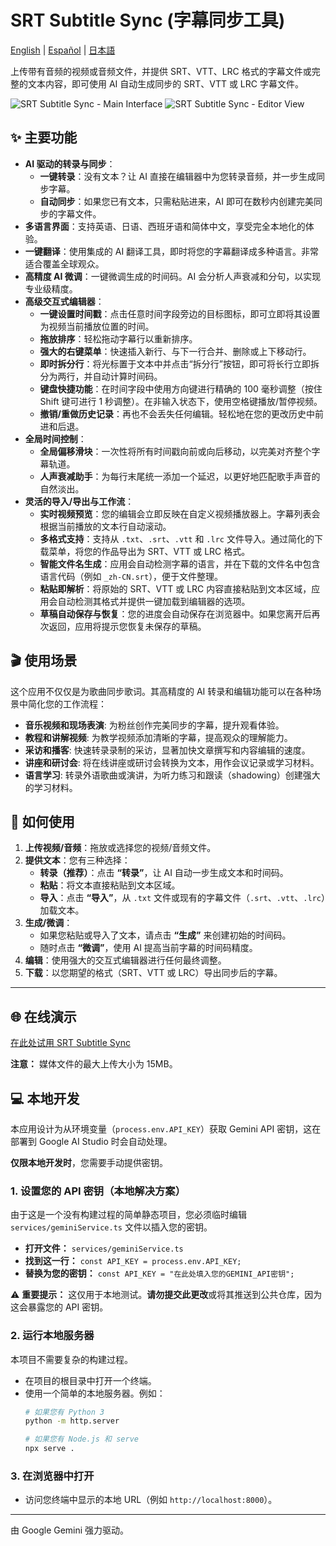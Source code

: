 # SRT Subtitle Sync (字幕同步工具)

[English](./README.md) | [Español](./README.es.md) | [日本語](./README.ja.md)

上传带有音频的视频或音频文件，并提供 SRT、VTT、LRC 格式的字幕文件或完整的文本内容，即可使用 AI 自动生成同步的 SRT、VTT 或 LRC 字幕文件。

![SRT Subtitle Sync - Main Interface](https://github.com/atommy1966/SRT-Subtitle-Sync-assets/blob/main/2025-09-16%2021.25.20.png)
![SRT Subtitle Sync - Editor View](https://github.com/atommy1966/SRT-Subtitle-Sync-assets/blob/main/2025-09-16%2021.33.08.png)

## ✨ 主要功能

*   **AI 驱动的转录与同步**：
    *   **一键转录**：没有文本？让 AI 直接在编辑器中为您转录音频，并一步生成同步字幕。
    *   **自动同步**：如果您已有文本，只需粘贴进来，AI 即可在数秒内创建完美同步的字幕文件。
*   **多语言界面**：支持英语、日语、西班牙语和简体中文，享受完全本地化的体验。
*   **一键翻译**：使用集成的 AI 翻译工具，即时将您的字幕翻译成多种语言。非常适合覆盖全球观众。
*   **高精度 AI 微调**：一键微调生成的时间码。AI 会分析人声衰减和分句，以实现专业级精度。
*   **高级交互式编辑器**：
    *   **一键设置时间戳**：点击任意时间字段旁边的目标图标，即可立即将其设置为视频当前播放位置的时间。
    *   **拖放排序**：轻松拖动字幕行以重新排序。
    *   **强大的右键菜单**：快速插入新行、与下一行合并、删除或上下移动行。
    *   **即时拆分行**：将光标置于文本中并点击“拆分行”按钮，即可将长行立即拆分为两行，并自动计算时间码。
    *   **键盘快捷功能**：在时间字段中使用方向键进行精确的 100 毫秒调整（按住 Shift 键可进行 1 秒调整）。在非输入状态下，使用空格键播放/暂停视频。
    *   **撤销/重做历史记录**：再也不会丢失任何编辑。轻松地在您的更改历史中前进和后退。
*   **全局时间控制**：
    *   **全局偏移滑块**：一次性将所有时间戳向前或向后移动，以完美对齐整个字幕轨道。
    *   **人声衰减助手**：为每行末尾统一添加一个延迟，以更好地匹配歌手声音的自然淡出。
*   **灵活的导入/导出与工作流**：
    *   **实时视频预览**：您的编辑会立即反映在自定义视频播放器上。字幕列表会根据当前播放的文本行自动滚动。
    *   **多格式支持**：支持从 `.txt`、`.srt`、`.vtt` 和 `.lrc` 文件导入。通过简化的下载菜单，将您的作品导出为 SRT、VTT 或 LRC 格式。
    *   **智能文件名生成**：应用会自动检测字幕的语言，并在下载的文件名中包含语言代码（例如 `_zh-CN.srt`），便于文件整理。
    *   **粘贴即解析**：将原始的 SRT、VTT 或 LRC 内容直接粘贴到文本区域，应用会自动检测其格式并提供一键加载到编辑器的选项。
    *   **草稿自动保存与恢复**：您的进度会自动保存在浏览器中。如果您离开后再次返回，应用将提示您恢复未保存的草稿。

## 🎬 使用场景

这个应用不仅仅是为歌曲同步歌词。其高精度的 AI 转录和编辑功能可以在各种场景中简化您的工作流程：

*   **音乐视频和现场表演**: 为粉丝创作完美同步的字幕，提升观看体验。
*   **教程和讲解视频**: 为教学视频添加清晰的字幕，提高观众的理解能力。
*   **采访和播客**: 快速转录录制的采访，显著加快文章撰写和内容编辑的速度。
*   **讲座和研讨会**: 将在线讲座或研讨会转换为文本，用作会议记录或学习材料。
*   **语言学习**: 转录外语歌曲或演讲，为听力练习和跟读（shadowing）创建强大的学习材料。

## 🚀 如何使用

1.  **上传视频/音频**：拖放或选择您的视频/音频文件。
2.  **提供文本**：您有三种选择：
    *   **转录（推荐）**：点击 **“转录”**，让 AI 自动一步生成文本和时间码。
    *   **粘贴**：将文本直接粘贴到文本区域。
    *   **导入**：点击 **“导入”**，从 `.txt` 文件或现有的字幕文件（`.srt`、`.vtt`、`.lrc`）加载文本。
3.  **生成/微调**：
    *   如果您粘贴或导入了文本，请点击 **“生成”** 来创建初始的时间码。
    *   随时点击 **“微调”**，使用 AI 提高当前字幕的时间码精度。
4.  **编辑**：使用强大的交互式编辑器进行任何最终调整。
5.  **下载**：以您期望的格式（SRT、VTT 或 LRC）导出同步后的字幕。

---

## 🌐 在线演示

[在此处试用 SRT Subtitle Sync](https://srt-lyric-sync-369376059789.us-west1.run.app/)

**注意：** 媒体文件的最大上传大小为 15MB。

## 💻 本地开发

本应用设计为从环境变量（`process.env.API_KEY`）获取 Gemini API 密钥，这在部署到 Google AI Studio 时会自动处理。

**仅限本地开发时**，您需要手动提供密钥。

### 1. 设置您的 API 密钥（本地解决方案）
由于这是一个没有构建过程的简单静态项目，您必须临时编辑 `services/geminiService.ts` 文件以插入您的密钥。

- **打开文件：** `services/geminiService.ts`
- **找到这一行：** `const API_KEY = process.env.API_KEY;`
- **替换为您的密钥：** `const API_KEY = "在此处填入您的GEMINI_API密钥";`

⚠️ **重要提示：** 这仅用于本地测试。**请勿提交此更改**或将其推送到公共仓库，因为这会暴露您的 API 密钥。

### 2. 运行本地服务器
本项目不需要复杂的构建过程。
- 在项目的根目录中打开一个终端。
- 使用一个简单的本地服务器。例如：
  ```bash
  # 如果您有 Python 3
  python -m http.server

  # 如果您有 Node.js 和 serve
  npx serve .
  ```

### 3. 在浏览器中打开
- 访问您终端中显示的本地 URL（例如 `http://localhost:8000`）。

---

由 Google Gemini 强力驱动。